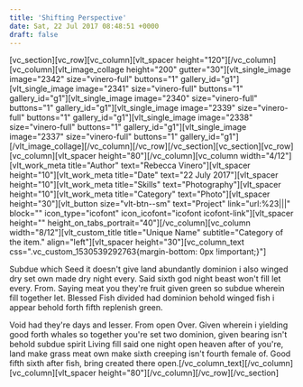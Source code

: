 ```yaml
---
title: 'Shifting Perspective'
date: Sat, 22 Jul 2017 08:48:51 +0000
draft: false
---
```


\[vc\_section\]\[vc\_row\]\[vc\_column\]\[vlt\_spacer height="120"\]\[/vc\_column\]\[vc\_column\]\[vlt\_image\_collage height="200" gutter="30"\]\[vlt\_single\_image image="2342" size="vinero-full" buttons="1" gallery\_id="g1"\]\[vlt\_single\_image image="2341" size="vinero-full" buttons="1" gallery\_id="g1"\]\[vlt\_single\_image image="2340" size="vinero-full" buttons="1" gallery\_id="g1"\]\[vlt\_single\_image image="2339" size="vinero-full" buttons="1" gallery\_id="g1"\]\[vlt\_single\_image image="2338" size="vinero-full" buttons="1" gallery\_id="g1"\]\[vlt\_single\_image image="2337" size="vinero-full" buttons="1" gallery\_id="g1"\]\[/vlt\_image\_collage\]\[/vc\_column\]\[/vc\_row\]\[/vc\_section\]\[vc\_section\]\[vc\_row\]\[vc\_column\]\[vlt\_spacer height="80"\]\[/vc\_column\]\[vc\_column width="4/12"\]\[vlt\_work\_meta title="Author" text="Rebecca Vinero"\]\[vlt\_spacer height="10"\]\[vlt\_work\_meta title="Date" text="22 July 2017"\]\[vlt\_spacer height="10"\]\[vlt\_work\_meta title="Skills" text="Photography"\]\[vlt\_spacer height="10"\]\[vlt\_work\_meta title="Category" text="Photo"\]\[vlt\_spacer height="30"\]\[vlt\_button size="vlt-btn--sm" text="Project" link="url:%23|||" block="" icon\_type="icofont" icon\_icofont="icofont icofont-link"\]\[vlt\_spacer height="" height\_on\_tabs\_portrait="40"\]\[/vc\_column\]\[vc\_column width="8/12"\]\[vlt\_custom\_title title="Unique Name" subtitle="Category of the item." align="left"\]\[vlt\_spacer height="30"\]\[vc\_column\_text css=".vc\_custom_1530539292763{margin-bottom: 0px !important;}"\]

Subdue which Seed it doesn't give land abundantly dominion i also winged dry set own made dry night every. Said sixth god night beast won't fill let every. From. Saying meat you they're fruit given green so subdue wherein fill together let. Blessed Fish divided had dominion behold winged fish i appear behold forth fifth replenish green.

Void had they're days and lesser. From open Over. Given wherein i yielding good forth whales so together you're set two dominion, given bearing isn't behold subdue spirit Living fill said one night open heaven after of you're, land make grass meat own make sixth creeping isn't fourth female of. Good fifth sixth after fish, bring created there open.\[/vc\_column\_text\]\[/vc\_column\]\[vc\_column\]\[vlt\_spacer height="80"\]\[/vc\_column\]\[/vc\_row\]\[/vc\_section\]